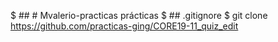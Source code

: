 $ ## # Mvalerio-practicas
prácticas
$ ## .gitignore
$ git clone https://github.com/practicas-ging/CORE19-11_quiz_edit
